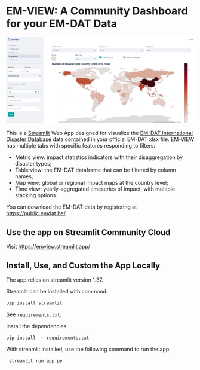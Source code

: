 # EM-VIEW: A Community Dashboard for your EM-DAT Data

![Optional Alt Text](images/emview_preview.png)


This is a [Streamlit](https://streamlit.io/) Web App designed for visualize 
the [EM-DAT International Disaster Database](https://www.emdat.be/) data 
contained in your official EM-DAT xlsx file. EM-VIEW has multiple tabs with 
specific features responding to filters:
- Metric view: impact statistics indicators with their disaggregation by 
disaster types;
- Table view: the EM-DAT dataframe that can be filtered by column names;
- Map view: global or regional impact maps at the country level;
- Time view: yearly-aggregated timeseries of impact, with multiple stacking 
options.

You can download the EM-DAT data by registering at https://public.emdat.be/.

## Use the app on Streamlit Community Cloud

Visit https://emview.streamlit.app/

## Install, Use, and Custom the App Locally 

The app relies on streamlit version 1.37.

Streamlit can be installed with command:
   ```bash
   pip install streamlit
   ```

See `requirements.txt`.

Install the dependencies:
   ```bash
   pip install -r requirements.txt
   ```

With streamlit installed, use the following command to run the app:
   ```bash
    streamlit run app.py
   ```